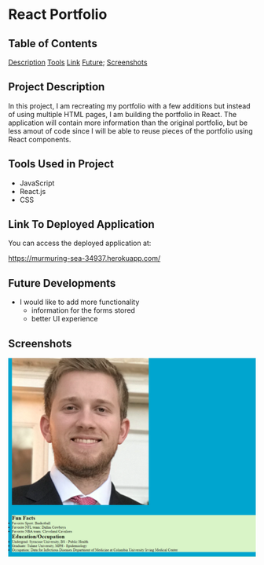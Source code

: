# React Portfolio

## Table of Contents

[Description](#project-description)
[Tools](#tools-used-in-project)
[Link](#link-to-deployed-application)
[Future](#future-developments);
[Screenshots](#screenshots)

## Project Description

In this project, I am recreating my portfolio with a few additions but instead of using multiple HTML pages, I am building the portfolio in React. The application will contain more information than the original portfolio, but be less amout of code since I will be able to reuse pieces of the portfolio using React components.

## Tools Used in Project

* JavaScript
* React.js
* CSS

## Link To Deployed Application

You can access the deployed application at:

https://murmuring-sea-34937.herokuapp.com/


## Future Developments

* I would like to add more functionality
    * information for the forms stored
    * better UI experience


## Screenshots

![](src/images/welcome.PNG)